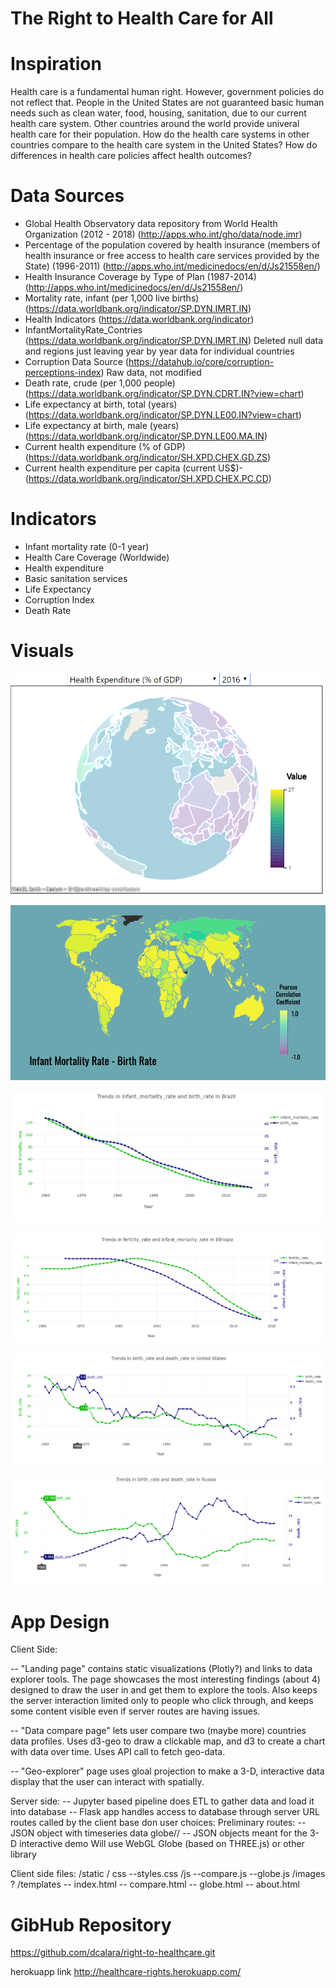 # The Right to Health Care for All

# Inspiration
  Health care is a fundamental human right. However, government policies do not reflect that. People in the United States are not guaranteed basic human needs such as clean water, food, housing, sanitation, due to our current health care system. Other countries around the world provide univeral health care for their population. How do the health care systems in other countries compare to the health care system in the United States?  How do differences in health care policies affect health outcomes?

# Data Sources
- Global Health Observatory data repository from World Health Organization (2012 - 2018)
  (http://apps.who.int/gho/data/node.imr)
- Percentage of the population covered by health insurance (members of health insurance or free access to health care services provided by the State) (1996-2011)
  (http://apps.who.int/medicinedocs/en/d/Js21558en/)
- Health Insurance Coverage by Type of Plan (1987-2014)
  (http://apps.who.int/medicinedocs/en/d/Js21558en/)
- Mortality rate, infant (per 1,000 live births)
  (https://data.worldbank.org/indicator/SP.DYN.IMRT.IN)
- Health Indicators 
  (https://data.worldbank.org/indicator)
- InfantMortalityRate_Contries 
  (https://data.worldbank.org/indicator/SP.DYN.IMRT.IN)
	Deleted null data and regions just leaving year by year data for individual countries
- Corruption Data Source 
  (https://datahub.io/core/corruption-perceptions-index)
	Raw data, not modified
- Death rate, crude (per 1,000 people) 
  (https://data.worldbank.org/indicator/SP.DYN.CDRT.IN?view=chart)
- Life expectancy at birth, total (years) 
  (https://data.worldbank.org/indicator/SP.DYN.LE00.IN?view=chart)
- Life expectancy at birth, male (years) 
  (https://data.worldbank.org/indicator/SP.DYN.LE00.MA.IN)
- Current health expenditure (% of GDP)
  (https://data.worldbank.org/indicator/SH.XPD.CHEX.GD.ZS)
- Current health expenditure per capita (current US$)- 
  (https://data.worldbank.org/indicator/SH.XPD.CHEX.PC.CD)


# Indicators
- Infant mortality rate (0-1 year) 
- Health Care Coverage (Worldwide) 
- Health expenditure 
- Basic sanitation services 
- Life Expectancy
- Corruption Index
- Death Rate

# Visuals

 ![](Images/health_expenditure_2016.PNG)

 ![](Images/Infant%20Mortality%20Rate%20Birth%20Rate.png)

 ![](Images/infant_mortality_birth_rate_brazil.PNG)

 ![](Images/fertility_infant_morthality_ethiopia.png)

 ![](Images/birth_death_rate_USA.png)

 ![](Images/birth_death_rate_Russia.png)
 
 # App Design

Client Side:

 -- "Landing page" contains static visualizations (Plotly?) and links to data
 explorer tools.  The page showcases the most interesting findings (about 4)
 designed to draw the user in and get them to explore the tools.  Also keeps
 the server interaction limited only to people who click through, and keeps
 some content visible even if server routes are having issues.

 -- "Data compare page" lets user compare two (maybe more) countries data 
 profiles.  Uses d3-geo to draw a clickable map, and d3 to create a 
 chart with data over time.  Uses API call to fetch geo-data.

 -- "Geo-explorer" page uses gloal projection to make a 3-D, interactive
 data display that the user can interact with spatially.  

 Server side:
 -- Jupyter based pipeline does ETL to gather data and load it into database
 -- Flask app handles access to database through server URL routes called 
 by the client base don user choices:
 Preliminary routes:  <country code> -- JSON object with timeseries data
   globe/<data>/<year> -- JSON objects meant for the 3-D interactive demo
   Will use WebGL Globe (based on THREE.js) or other library

Client side files:
/static
    / css
       --styles.css
    /js
        --compare.js
        --globe.js
    /images ? 
/templates
   -- index.html
   -- compare.html
   -- globe.html
   -- about.html

 
# GibHub Repository
https://github.com/dcalara/right-to-healthcare.git

herokuapp link
http://healthcare-rights.herokuapp.com/
